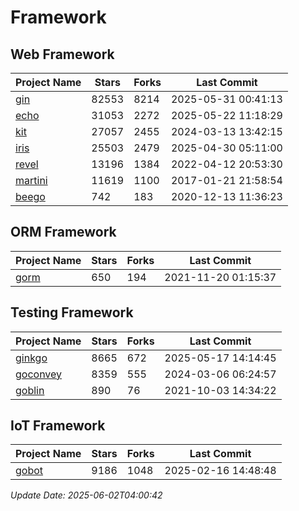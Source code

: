 # Framework

## Web Framework
| Project Name | Stars | Forks | Last Commit |
| ------------ | ----- | ----- | ----------- |
| [gin](https://github.com/gin-gonic/gin) | 82553 | 8214 | 2025-05-31 00:41:13 |
| [echo](https://github.com/labstack/echo) | 31053 | 2272 | 2025-05-22 11:18:29 |
| [kit](https://github.com/go-kit/kit) | 27057 | 2455 | 2024-03-13 13:42:15 |
| [iris](https://github.com/kataras/iris) | 25503 | 2479 | 2025-04-30 05:11:00 |
| [revel](https://github.com/revel/revel) | 13196 | 1384 | 2022-04-12 20:53:30 |
| [martini](https://github.com/go-martini/martini) | 11619 | 1100 | 2017-01-21 21:58:54 |
| [beego](https://github.com/astaxie/beego) | 742 | 183 | 2020-12-13 11:36:23 |

## ORM Framework
| Project Name | Stars | Forks | Last Commit |
| ------------ | ----- | ----- | ----------- |
| [gorm](https://github.com/jinzhu/gorm) | 650 | 194 | 2021-11-20 01:15:37 |

## Testing Framework
| Project Name | Stars | Forks | Last Commit |
| ------------ | ----- | ----- | ----------- |
| [ginkgo](https://github.com/onsi/ginkgo) | 8665 | 672 | 2025-05-17 14:14:45 |
| [goconvey](https://github.com/smartystreets/goconvey) | 8359 | 555 | 2024-03-06 06:24:57 |
| [goblin](https://github.com/franela/goblin) | 890 | 76 | 2021-10-03 14:34:22 |

## IoT Framework
| Project Name | Stars | Forks | Last Commit |
| ------------ | ----- | ----- | ----------- |
| [gobot](https://github.com/hybridgroup/gobot) | 9186 | 1048 | 2025-02-16 14:48:48 |

*Update Date: 2025-06-02T04:00:42*